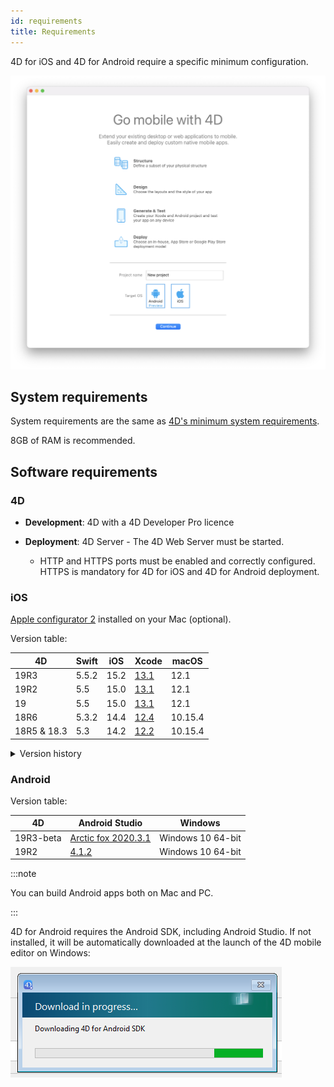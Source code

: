 ```yaml
---
id: requirements
title: Requirements
---
```


4D for iOS and 4D for Android require a specific minimum configuration.

![Welcome page](img/welcome-page.png)


## System requirements

System requirements are the same as [4D's minimum system requirements](https://us.4d.com/product-download/Feature-Release).

8GB of RAM is recommended.


## Software requirements

### 4D

- **Development**: 4D with a 4D Developer Pro licence

- **Deployment**: 4D Server - The 4D Web Server must be started.
	- HTTP and HTTPS ports must be enabled and correctly configured. HTTPS is mandatory for 4D for iOS and 4D for Android deployment.


### iOS

[Apple configurator 2](https://itunes.apple.com/us/app/apple-configurator-2/id1037126344) installed on your Mac (optional). 

Version table:

| 4D | Swift | iOS | Xcode | macOS |
|---|---|---|---|---|
| 19R3   | 5.5.2 | 15.2 | [13.1](https://developer.apple.com/services-account/download?path=/Developer_Tools/Xcode_13.2.1/Xcode_13.2.1.xip) | 12.1 |
| 19R2         | 5.5   | 15.0 | [13.1](https://developer.apple.com/services-account/download?path=/Developer_Tools/Xcode_13/Xcode_13.1.xip) | 12.1 | 
| 19  | 5.5| 15.0 | [13.1](https://developer.apple.com/services-account/download?path=/Developer_Tools/Xcode_13/Xcode_13.1.xip) | 12.1|  
| 18R6  | 5.3.2| 14.4 | [12.4](https://developer.apple.com/services-account/download?path=/Developer_Tools/Xcode_12.4/Xcode_12.4.xip) | 10.15.4 |
| 18R5 & 18.3  | 5.3 | 14.2 | [12.2](https://developer.apple.com/services-account/download?path=/Developer_Tools/Xcode_12.2/Xcode_12.2.xip) | 10.15.4 |

<details><summary>Version history</summary>

| 4D | Swift | iOS | Xcode | macOS |
|---|---|---|---|---|
| 18R4  | 5.3 | 14.0| 12.0|10.15.4|
| 18R3  | 5.2.4 | 13.5|11.5|10.15.2|
| 18.2  | 5.2 | 13.4|11.4|10.15.2|
| 18.1  | 5.1.3 | 13.3| 11.3.1 | 10.14.4 |
| 18R2  | 5.1.3 | 13.3| 11.3.1 | 10.14.4 |
| 18  | 5.1 | 13.2| 11.2 | 10.14.4 |
| 17R6  | 5.0 | 12.2 | 10.2.1 | 10.14.4 |
| 17R5  | 4.2.1 | 12.2 | 10.2 | 10.14.3 |
| 17R4  | 4.2.1 | 12 | 10.1 | 10.13.6 |
| 17R3  | 4.2 | 12 | 10.0 | 10.13.6 |
| 17R2 | 4.1.2| 11.4 | 9.4 | 10.13.2 |
| 17R2 | 4.1| 11.3 | 9.3.1 | 10.13.2 |
</details>

### Android

Version table:

| 4D | Android Studio| Windows |
|---|---|---|
| 19R3-beta | [Arctic fox 2020.3.1](https://developer.android.com/studio/archive) | Windows 10 64-bit |
| 19R2 | [4.1.2](https://developer.android.com/studio/archive) | Windows 10 64-bit |

:::note

You can build Android apps both on Mac and PC.

:::

4D for Android requires the Android SDK, including Android Studio. If not installed, it will be automatically downloaded at the launch of the 4D mobile editor on Windows:

![sdk](img/install-android.png)









